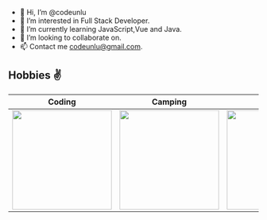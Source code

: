- 👋 Hi, I’m @codeunlu
- 👀 I’m interested in Full Stack Developer.
- 🌱 I’m currently learning JavaScript,Vue and Java.
- 💞️ I’m looking to collaborate on.
- 📫 Contact me codeunlu@gmail.com.

##  Hobbies ✌️

|Coding|Camping|Reading|Listening|
|:-:|:-:|:-:|:-:|
|<img style="width: 200px" src="https://media.giphy.com/media/fkZukR450RQ1qnGaq9/giphy.gif">|<img style="width: 200px" src="https://media1.giphy.com/media/l1ZONNhP2gV00qio1y/giphy.gif">| <img style="width: 200px" src="https://media.giphy.com/media/YMc3ZQrVYqtTTdTi5e/giphy.gif">|<img style="width: 200px" src="https://media.giphy.com/media/o5GwElo8nW5r1Goyoi/giphy.gif">


